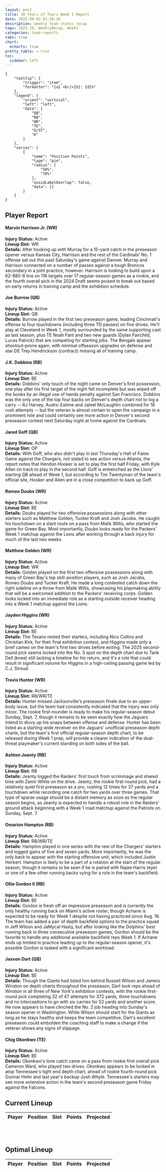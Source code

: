 ```yaml
---
layout: post
title: 30 Years of Tears Week 1 Report
date: 2025-09-03 01:20:26
description: weekly team status recap
tags: 2025-26, WeeklyRecap, Week1
categories: team-reports
tabs: true
chart:
  echarts: true
pretty_table: = true
toc:
  sidebar: left
---
```

```echarts
{
    "tooltip": {
        "trigger": "item",
        "formatter": "{a} <br/>{b}: {d}%"
    },
    "legend": {
        "orient": "vertical",
        "left": "left",
        "data": [
            "QB",
            "RB",
            "WR",
            "TE",
            "D/ST",
            "K"
        ]
    },
    "series": [
        {
            "name": "Position Points",
            "type": "pie",
            "radius": [
                "50%",
                "70%"
            ],
            "avoidLabelOverlap": false,
            "data": []
        }
    ]
}
```



## Player Report

#### Marvin Harrison Jr. (WR)
**Injury Status:** Active <br>
**Lineup Slot:** WR <br>
**Details:** After hooking up with Murray for a 15-yard catch in the preseason opener versus Kansas City, Harrison and the rest of the Cardinals' No. 1 offense sat out this past Saturday's game against Denver. Murray and Harrison connected on a number of passes against a tough Broncos secondary in a joint practice, however. Harrison is looking to build upon a 62-885-8 line on 116 targets over 17 regular-season games as a rookie, and the fourth overall pick in the 2024 Draft seems poised to break out based on early returns in training camp and the exhibition schedule.
#### Joe Burrow (QB)
**Injury Status:** Active <br>
**Lineup Slot:** QB <br>
**Details:** Burrow played in the first two preseason game, leading Cincinnati's offense to four touchdowns (including three TD passes) on five drives. He'll play at Cleveland in Week 1, mostly surrounded by the same supporting cast as last season, plus TE Noah Fant and two new guards (Dylan Fairchild, Lucas Patrick) that are competing for starting jobs. The Bengals appear shootout-prone again, with minimal offseason upgrades on defense and star DE Trey Hendrickson (contract) missing all of training camp.
#### J.K. Dobbins (RB)
**Injury Status:** Active <br>
**Lineup Slot:** BE <br>
**Details:** Dobbins' only touch of the night came on Denver's first possession, one play after his first target of the night fell incomplete but was wiped off the books by an illegal use of hands penalty against San Francisco. Dobbins was the only one of the top four backs on Denver's depth chart not to log a carry -- RJ Harvey, Audric Estime and Jaleel McLaughlin combined for 18 rush attempts -- but the veteran is almost certain to open the campaign in a prominent role and could certainly see more action in Denver's second preseason contest next Saturday night at home against the Cardinals.
#### Jared Goff (QB)
**Injury Status:** Active <br>
**Lineup Slot:** OP <br>
**Details:** With Goff, who also didn't play in last Thursday's Hall of Fame Game against the Chargers, not slated to see action versus Atlanta, the report notes that Hendon Hooker is set to play the first half Friday, with Kyle Allen on track to play in the second half. Goff is entrenched as the Lions' starting QB ahead of Week 1, but according to Tim Twentyman of the team's official site, Hooker and Allen are in a close competition to back up Goff.
#### Romeo Doubs (WR)
**Injury Status:** Active <br>
**Lineup Slot:** BE <br>
**Details:** Doubs played for two offensive possessions along with other starters such as Matthew Golden, Tucker Kraft and Josh Jacobs. He caught his touchdown on a slant route on a pass from Malik Willis, who started the game for Green Bay. Most importantly, Doubs looks ready for the Packers' Week 1 matchup against the Lions after working through a back injury for much of the last two weeks.
#### Matthew Golden (WR)
**Injury Status:** Active <br>
**Lineup Slot:** WR <br>
**Details:** Golden played on the first two offensive possessions along with many of Green Bay's top skill-position players, such as Josh Jacobs, Romeo Doubs and Tucker Kraft. He made a long contested catch down the right sideline on a throw from Malik Willis, showcasing his playmaking ability that will be a welcomed addition to the Packers' receiving corps. Golden looks locked into an immediate role as a starting outside receiver heading into a Week 1 matchup against the Lions.
#### Jayden Higgins (WR)
**Injury Status:** Active <br>
**Lineup Slot:** BE <br>
**Details:** The Texans rested their starters, including Nico Collins and Christian Kirk, for their final exhibition contest, and Higgins made only a brief cameo on the team's first two drives before exiting. The 2025 second-round pick seems locked into the No. 3 spot on the depth chart due to Tank Dell (knee) still lacking a timeline for his return, and it's a role that could result in significant volume for Higgins in a high-ceiling passing game led by C.J. Stroud.
#### Travis Hunter (WR)
**Injury Status:** Active <br>
**Lineup Slot:** RB/WR/TE <br>
**Details:** Hunter missed Jacksonville's preseason finale due to an upper-body issue, but the team had consistently indicated that the injury was only minor. The rookie first-rounder is ready to make his regular-season debut Sunday, Sept. 7, though it remains to be seen exactly how the Jaguars intend to divvy up his snaps between offense and defense. Hunter has been listed as a starting wide receiver on the Jaguars' unofficial preseason depth charts, but the team's first official regular-season depth chart, to be released during Week 1 prep, will provide a clearer indication of the dual-threat playmaker's current standing on both sides of the ball.
#### Ashton Jeanty (RB)
**Injury Status:** Active <br>
**Lineup Slot:** RB <br>
**Details:** Jeanty logged the Raiders' first touch from scrimmage and shared time with Zamir White on the drive. Jeanty, the rookie first-round pick, had a relatively quiet first preseason as a pro, rushing 12 times for 37 yards and a touchdown while recording one catch for two yards over three games. That type of sparse usage should be a distant memory as soon as the regular season begins, as Jeanty is expected to handle a robust role in the Raiders' ground attack beginning with a Week 1 road matchup against the Patriots on Sunday, Sept. 7.
#### Omarion Hampton (RB)
**Injury Status:** Active <br>
**Lineup Slot:** RB/WR/TE <br>
**Details:** Hampton played in one series with the rest of the Chargers' starters and logged gains of five and seven yards. More importantly, he was the only back to appear with the starting offensive unit, which included Justin Herbert. Hampton is likely to be a part of a rotation at the start of the regular season, though it remains to be seen if he is paired with Najee Harris (eye) or one of a few other running backs vying for a role in the team's backfield.
#### Ollie Gordon II (RB)
**Injury Status:** Active <br>
**Lineup Slot:** BE <br>
**Details:** Gordon is fresh off an impressive preseason and is currently the only healthy running back on Miami's active roster, though Achane is expected to be ready for Week 1 despite not having practiced since Aug. 16. The team has added a pair of depth backfield options to the practice squad in Jeff Wilson and JaMycal Hasty, but after looking like the Dolphins' best running back in three consecutive preseason games, Gordon should be the favorite to handle any additional available backfield reps Week 1. If Achane ends up limited in practice leading up to the regular-season opener, it's possible Gordon is tasked with a significant workload.
#### Jaxson Dart (QB)
**Injury Status:** Active <br>
**Lineup Slot:** BE <br>
**Details:** Though the Giants had listed him behind Russell Wilson and Jameis Winston on depth charts throughout the preseason, Dart took reps ahead of Winston in all three of New York's exhibition contests, with the rookie first-round pick completing 32 of 47 attempts for 372 yards, three touchdowns and no interceptions to go with six carries for 52 yards and another score. He now appears to have clinched the No. 2 job heading into Sunday's season opener in Washington. While Wilson should start for the Giants as long as he stays healthy and keeps the team competitive, Dart's excellent preseason could embolden the coaching staff to make a change if the veteran shows any signs of slippage.
#### Chig Okonkwo (TE)
**Injury Status:** Active <br>
**Lineup Slot:** BE <br>
**Details:** Okonkwo's lone catch came on a pass from rookie first overall pick Cameron Ward, who played two drives. Okonkwo appears to be locked in atop Tennessee's tight end depth chart, ahead of rookie fourth-round pick Gunnar Helm and last year's backup Josh Whyle. Tennessee's starters may see more extensive action in the team's second preseason game Friday against the Falcons.

## Current Lineup

<table
data-click-to-select="true"
data-search="false"
data-toggle="table"
data-url="{{ "/assets/json/team_rosters/Week_1_2025_TOM_roster.json"}}">
<thead>
<tr>
<th data-field="player_name" data-halign="left" data-align="left" data-sortable="true">Player</th>
<th data-field="pos" data-halign="center" data-align="center" data-sortable="true">Position</th>
<th data-field="slot" data-halign="center" data-align="center" data-sortable="true">Slot</th>
<th data-field="points" data-halign="center" data-align="center" data-sortable="true">Points</th>
<th data-field="projected" data-halign="center" data-align="center" data-sortable="true">Projected</th>
</tr>
</thead>
</table>

<br><br>
## Optimal Lineup

<table
data-click-to-select="true"
data-search="false"
data-toggle="table"
data-url="{{ "/assets/json/team_rosters/Week_1_2025_TOM_optimal.json"}}">
<thead>
<tr>
<th data-field="player_name" data-halign="left" data-align="left" data-sortable="true">Player</th>
<th data-field="pos" data-halign="center" data-align="center" data-sortable="true">Position</th>
<th data-field="slot" data-halign="center" data-align="center" data-sortable="true">Slot</th>
<th data-field="points" data-halign="center" data-align="center" data-sortable="true">Points</th>
<th data-field="projected" data-halign="center" data-align="center" data-sortable="true">Projected</th>
</tr>
</thead>
</table>